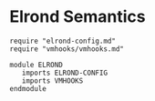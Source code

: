 Elrond Semantics
================

```k
require "elrond-config.md"
require "vmhooks/vmhooks.md"

module ELROND
   imports ELROND-CONFIG
   imports VMHOOKS
endmodule
```

